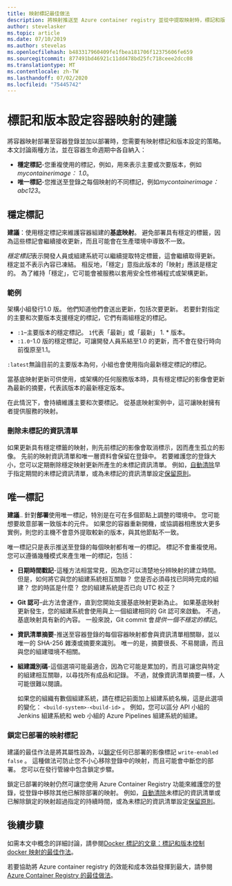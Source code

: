 ```yaml
---
title: 映射標記最佳做法
description: 將映射推送至 Azure container registry 並從中提取映射時，標記和版本控制 Docker 容器映射的最佳做法
author: stevelasker
ms.topic: article
ms.date: 07/10/2019
ms.author: stevelas
ms.openlocfilehash: b483317960409fe1fbea181706f12375606fe659
ms.sourcegitcommit: 877491bd46921c11dd478bd25fc718ceee2dcc08
ms.translationtype: MT
ms.contentlocale: zh-TW
ms.lasthandoff: 07/02/2020
ms.locfileid: "75445742"
---
```

# <a name="recommendations-for-tagging-and-versioning-container-images"></a>標記和版本設定容器映射的建議

將容器映射部署至容器登錄並加以部署時，您需要有映射標記和版本設定的策略。 本文討論兩種方法，並在容器生命週期中各自納入：

* **穩定標記**-您重複使用的標記，例如，用來表示主要或次要版本，例如*mycontainerimage： 1.0*。
* **唯一標記**-您推送至登錄之每個映射的不同標記，例如*mycontainerimage： abc123*。

## <a name="stable-tags"></a>穩定標記

**建議**：使用穩定標記來維護容器組建的**基底映射**。 避免部署具有穩定的標籤，因為這些標記會繼續接收更新，而且可能會在生產環境中導致不一致。

*穩定標記*表示開發人員或組建系統可以繼續提取特定標籤，這會繼續取得更新。 穩定並不表示內容已凍結。 相反地，「穩定」意指此版本的「映射」應該是穩定的。 為了維持「穩定」，它可能會被服務以套用安全性修補程式或架構更新。

### <a name="example"></a>範例

架構小組發行1.0 版。 他們知道他們會送出更新，包括次要更新。 若要針對指定的主要和次要版本支援穩定的標記，它們有兩組穩定的標記。

* `:1`–主要版本的穩定標記。 `1`代表「最新」或「最新」 1. * 版本。
* `:1.0`-1.0 版的穩定標記，可讓開發人員系結至1.0 的更新，而不會在發行時向前復原至1.1。

`:latest`無論目前的主要版本為何，小組也會使用指向最新穩定標記的標記。

當基底映射更新可供使用，或架構的任何服務版本時，具有穩定標記的影像會更新為最新的摘要，代表該版本的最新穩定版本。

在此情況下，會持續維護主要和次要標記。 從基底映射案例中，這可讓映射擁有者提供服務的映射。

### <a name="delete-untagged-manifests"></a>刪除未標記的資訊清單

如果更新具有穩定標籤的映射，則先前標記的影像會取消標示，因而產生孤立的影像。 先前的映射資訊清單和唯一層資料會保留在登錄中。 若要維護您的登錄大小，您可以定期刪除穩定映射更新所產生的未標記資訊清單。 例如，[自動清除](container-registry-auto-purge.md)早于指定期間的未標記資訊清單，或為未標記的資訊清單設定[保留原則](container-registry-retention-policy.md)。

## <a name="unique-tags"></a>唯一標記

**建議**.. 針對**部署**使用唯一標記，特別是在可在多個節點上調整的環境中。 您可能想要故意部署一致版本的元件。 如果您的容器重新開機，或協調器相應放大更多實例，則您的主機不會意外提取較新的版本，與其他節點不一致。

唯一標記只是表示推送至登錄的每個映射都有唯一的標記。 標記不會重複使用。 您可以遵循幾種模式來產生唯一的標記，包括：

* **日期時間戳記**-這種方法相當常見，因為您可以清楚地分辨映射的建立時間。 但是，如何將它與您的組建系統相互關聯？ 您是否必須尋找已同時完成的組建？ 您的時區是什麼？ 您的組建系統是否已向 UTC 校正？
* **Git 認可**–此方法會運作，直到您開始支援基底映射更新為止。 如果基底映射更新發生，您的組建系統會使用與上一個組建相同的 Git 認可來啟動。 不過，基底映射具有新的內容。 一般來說，Git commit 會*提供一個不穩定的標記*。
* **資訊清單摘要**-推送至容器登錄的每個容器映射都會與資訊清單相關聯，並以唯一的 SHA-256 雜湊或摘要來識別。 唯一的是，摘要很長、不易閱讀，而且與您的組建環境不相關。
* **組建識別碼**-這個選項可能最適合，因為它可能是累加的，而且可讓您與特定的組建相互關聯，以尋找所有成品和記錄。 不過，就像資訊清單摘要一樣，人可能很難以閱讀。

  如果您的組織有數個組建系統，請在標記前面加上組建系統名稱，這是此選項的變化： `<build-system>-<build-id>` 。 例如，您可以區分 API 小組的 Jenkins 組建系統和 web 小組的 Azure Pipelines 組建系統的組建。

### <a name="lock-deployed-image-tags"></a>鎖定已部署的映射標記

建議的最佳作法是將其屬性設為，以[鎖定](container-registry-image-lock.md)任何已部署的影像標記 `write-enabled` `false` 。 這種做法可防止您不小心移除登錄中的映射，而且可能會中斷您的部署。 您可以在發行管線中包含鎖定步驟。

鎖定已部署的映射仍然可讓您使用 Azure Container Registry 功能來維護您的登錄，從登錄中移除其他已解除部署的映射。 例如，[自動清除](container-registry-auto-purge.md)未標記的資訊清單或已解除鎖定的映射超過指定的持續時間，或為未標記的資訊清單設定[保留原則](container-registry-retention-policy.md)。

## <a name="next-steps"></a>後續步驟

如需本文中概念的詳細討論，請參閱[Docker 標記的文章：標記和版本控制 docker 映射的最佳作法](https://stevelasker.blog/2018/03/01/docker-tagging-best-practices-for-tagging-and-versioning-docker-images/)。

若要協助將 Azure container registry 的效能和成本效益發揮到最大，請參閱[Azure Container Registry 的最佳做法](container-registry-best-practices.md)。

<!-- IMAGES -->


<!-- LINKS - Internal -->


